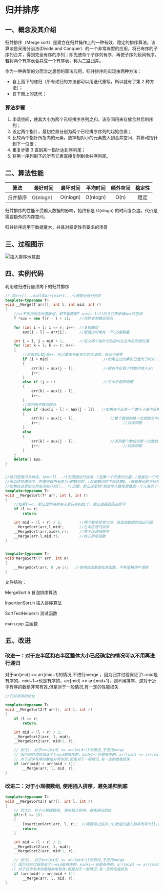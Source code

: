 # 归并排序

## 一、概念及其介绍

归并排序（Merge sort）是建立在归并操作上的一种有效、稳定的排序算法，该算法是采用分治法(Divide and Conquer）的一个非常典型的应用。将已有序的子序列合并，得到完全有序的序列；即先使每个子序列有序，再使子序列段间有序。若将两个有序表合并成一个有序表，称为二路归并。

作为一种典型的分而治之思想的算法应用，归并排序的实现由两种方法：

- 自上而下的递归（所有递归的方法都可以用迭代重写，所以就有了第 2 种方法）；
- 自下而上的迭代；



### 算法步骤

1. 申请空间，使其大小为两个已经排序序列之和，该空间用来存放合并后的序列；
2. 设定两个指针，最初位置分别为两个已经排序序列的起始位置；
3. 比较两个指针所指向的元素，选择相对小的元素放入到合并空间，并移动指针到下一位置；
4. 重复步骤 3 直到某一指针达到序列尾；
5. 将另一序列剩下的所有元素直接复制到合并序列尾。



## 二、算法性能

|   算法   | 最好时间  | 最坏时间 | 平均时间 | 额外空间 | 稳定性 |
| :------: | :-------: | :------: | :------: | :------: | :----: |
| 归并排序 | O(nlogn） | O(nlogn) | O(nlogn) |   O(n)   |  稳定  |

归并排序的性能不受输入数据的影响，始终都是 O(nlogn) 的时间复杂度。代价是需要额外的内存空间。

归并排序适用于数据量大，并且对稳定性有要求的场景



## 三、过程图示

![插入排序示意图](https://github.com/wanyu416/Data-Strucure/blob/main/src/mergeSort.gif)



## 四、实例代码

利用递归进行自顶向下的归并排序

```c++
// 将arr[l...mid]和arr[mid+1...r]两部分进行归并
template<typename T>
void __Merge(T arr[], int l, int mid, int r)
{
	//vs不支持动态长度数组，即不能使用T aux[r-l+1]的方式来申请aux的空间
	T *aux = new T[r - l + 1];    //开辟复制数组空间
	
	for (int i = l; i <= r; i++)  //复制数组
		aux[i - l] = arr[i];      //赋值的时候有一个l的偏移量

	int i = l, j = mid + 1;       //定义两个指针分别指向左右半区的首位置
	for (int k = l; k <= r; k++)
	{
		//后面的i和j会++，所以要先判断索引的合法性，保证不越界
		if (i > mid)                         //如果左边的索引已经大于mid，说明左半区已经都排序完
		{
			arr[k] = aux[j - l];             //把右半区剩下的数字放入arr
			j++;
		}
		else if (j > r)                      //右半区越界同理
		{
			arr[k] = aux[i - l];
			i++;
		}
		//再判断子数组部分
		else if (aux[i - l] < aux[j - l])   //如果左半区第一个数小于右半区第一个数
		{
			arr[k] = aux[i - l];                //整个数组的第一位就放左半区的第一个数
			i++;                                      //后续同理
		}
		else
		{
			arr[k] = aux[j - l];                //否则整个数组的第一位就放右半区的第一个数
			j++;                                      //后续同理
		}
	}
	delete[] aux;
}


//递归使用归并排序，对arr[l...r]的范围进行排序，l是第一个元素的位置，r是最后一个元素的位置，两边都是闭区间
//所以这种情况下，在递归调用长度为n的数组时，l就是数组的下标位置0，r就是数组的下标位置n-1
//如果在这里定义为左闭右开的[l...r)范围，那么这里的r就是传入数组里最后一个元素的下一个位置
template<typename T>
void __MergeSort(T* arr, int l, int r)
{
	//如果l>=r，那么显然待排序元素只有0或1个，那么直接返回去即可
	if (l >= r)
		return;

	int mid = (l + r) / 2;        //两个数字非常大时，会造成数据的溢出问题
	__MergeSort(arr,l,mid);       //左半区递归排序
	__MergeSort(arr,mid+1,r);     //右半区递归排序 
	__Merge(arr,l,mid,r);         //核心排序函数
}


template<typename T>
void MergeSort(T* arr, int n)
{
	__MergeSort(arr, 0 ,n-1);   //表明该函数是私有函数，不希望被用户调用
}
```



文件结构：

MergeSort.h  冒泡排序算法

InsertionSort.h  插入排序算法

SortTestHelper.h  测试函数

main.cpp  主函数



## 五、改进

### 改进一：对于左半区和右半区整体大小已经确定的情况可以不用再进行递归

对于arr[mid] <= arr[mid+1]的情况,不进行merge ，因为归并过程保证了l~mid是有序的，mid+1~r也是有序的，arr[mid] <= arr[mid+1]，则不用排序，这对于近乎有序的数组非常有效,但是对于一般情况,有一定的性能损失

```c++
//归并排序的优化

template<typename T>
void __MergeSort2(T arr[], int l, int r)
{
	if (l >= r)
		return;

	int mid = (l + r) / 2;
	__MergeSort2(arr, l, mid);
	__MergeSort2(arr, mid+1, r);

	// 优化1: 对于arr[mid] <= arr[mid+1]的情况,不进行merge
    // 因为归并过程保证了l~mid是有序的，mid+1~r也是有序的，arr[mid] <= arr[mid+1]，则不用排序
    // 对于近乎有序的数组非常有效,但是对于一般情况,有一定的性能损失
	if (arr[mid] > arr[mid + 1])
		__Merge(arr, l, mid, r);
}
```

### 改进二：对于小规模数组, 使用插入排序，避免递归到底

```c++
template<typename T>
void __MergeSort2(T arr[], int l, int r)
{
	// 优化2: 对于小规模数组, 使用插入排序，避免递归到底
	if(r-l <= 15)
	{
		InsertionSort(arr, l, r);  //需要将之前[0,n]数组的插入排序改写为[l,r]的
		return;
	}

	int mid = (l + r) / 2;
	__MergeSort2(arr, l, mid);
	__MergeSort2(arr, mid+1, r);

	// 优化1: 对于arr[mid] <= arr[mid+1]的情况,不进行merge
   // 因为归并过程保证了l~mid是有序的，mid+1~r也是有序的，arr[mid] <= arr[mid+1]，则不用排序
   // 对于近乎有序的数组非常有效,但是对于一般情况,有一定的性能损失
	if (arr[mid] > arr[mid + 1])
		__Merge(arr, l, mid, r);
}
```

